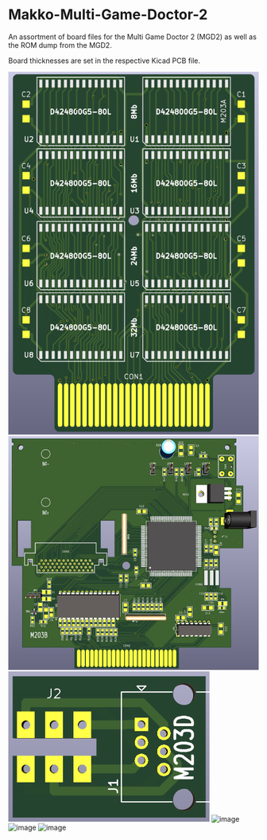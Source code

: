 # Makko-Multi-Game-Doctor-2
An assortment of board files for the Multi Game Doctor 2 (MGD2) as well as the ROM dump from the MGD2. 

Board thicknesses are set in the respective Kicad PCB file.

![image](https://github.com/RWeick/Makko-Multi-Game-Doctor-2/blob/main/M203A.png)
![image](https://github.com/RWeick/Makko-Multi-Game-Doctor-2/blob/main/M203B.png)
![image](https://github.com/RWeick/Makko-Multi-Game-Doctor-2/blob/main/M203D.png)
![image](https://github.com/RWeick/Makko-Multi-Game-Doctor-2/blob/main/M202F-2.png)
![image](https://github.com/RWeick/Makko-Multi-Game-Doctor-2/blob/main/M202J.png)
![image](https://github.com/RWeick/Makko-Multi-Game-Doctor-2/blob/main/M202P-1.png)
